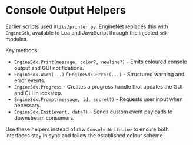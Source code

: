 # Console Output Helpers

Earlier scripts used `Utils/printer.py`. EngineNet replaces this with `EngineSdk`, available to Lua and JavaScript through the injected `sdk` modules.

Key methods:
- `EngineSdk.Print(message, color?, newline?)` - Emits coloured console output and GUI notifications.
- `EngineSdk.Warn(...)` / `EngineSdk.Error(...)` - Structured warning and error events.
- `EngineSdk.Progress` - Creates a progress handle that updates the GUI and CLI in lockstep.
- `EngineSdk.Prompt(message, id, secret?)` - Requests user input when necessary.
- `EngineSdk.Emit(event, data?)` - Sends custom event payloads to downstream consumers.

Use these helpers instead of raw `Console.WriteLine` to ensure both interfaces stay in sync and follow the established colour scheme.
